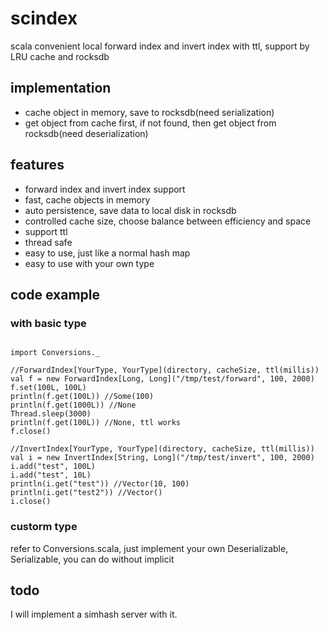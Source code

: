 # scindex
scala convenient local forward index and invert index with ttl, support by LRU cache and rocksdb

## implementation
* cache object in memory, save to rocksdb(need serialization)
* get object from cache first, if not found, then get object from rocksdb(need deserialization)

## features

* forward index and invert index support
* fast, cache objects in memory
* auto persistence, save data to local disk in rocksdb
* controlled cache size, choose balance between efficiency and space
* support ttl
* thread safe
* easy to use, just like a normal hash map
* easy to use with your own type

## code example

### with basic type

<pre><code>
import Conversions._

//ForwardIndex[YourType, YourType](directory, cacheSize, ttl(millis))
val f = new ForwardIndex[Long, Long]("/tmp/test/forward", 100, 2000)
f.set(100L, 100L)
println(f.get(100L)) //Some(100)
println(f.get(1000L)) //None
Thread.sleep(3000)
println(f.get(100L)) //None, ttl works
f.close()

//InvertIndex[YourType, YourType](directory, cacheSize, ttl(millis))
val i = new InvertIndex[String, Long]("/tmp/test/invert", 100, 2000)
i.add("test", 100L)
i.add("test", 10L)
println(i.get("test")) //Vector(10, 100)
println(i.get("test2")) //Vector()
i.close()
</code></pre>

### custorm type

refer to Conversions.scala, just implement your own Deserializable, Serializable, you can do without implicit

## todo

I will implement a simhash server with it.
